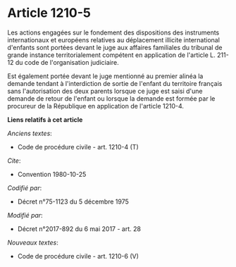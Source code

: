 # Article 1210-5

Les actions engagées sur le fondement des dispositions des instruments internationaux et européens relatives au déplacement
illicite international d'enfants sont portées devant le juge aux affaires familiales du tribunal de grande instance
territorialement compétent en application de l'article L. 211-12 du code de l'organisation judiciaire.

Est également portée devant le juge mentionné au premier alinéa la demande tendant à l'interdiction de sortie de l'enfant du
territoire français sans l'autorisation des deux parents lorsque ce juge est saisi d'une demande de retour de l'enfant ou
lorsque la demande est formée par le procureur de la République en application de l'article 1210-4.

**Liens relatifs à cet article**

_Anciens textes_:

  - Code de procédure civile - art. 1210-4 (T)

_Cite_:

  - Convention 1980-10-25

_Codifié par_:

  - Décret n°75-1123 du 5 décembre 1975

_Modifié par_:

  - Décret n°2017-892 du 6 mai 2017 - art. 28

_Nouveaux textes_:

  - Code de procédure civile - art. 1210-6 (V)
